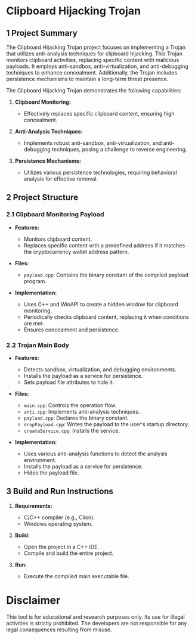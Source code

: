 # Clipboard Hijacking Trojan


## 1 Project Summary

The Clipboard Hijacking Trojan project focuses on implementing a Trojan that utilizes anti-analysis techniques for clipboard hijacking. This Trojan monitors clipboard activities, replacing specific content with malicious payloads. It employs anti-sandbox, anti-virtualization, and anti-debugging techniques to enhance concealment. Additionally, the Trojan includes persistence mechanisms to maintain a long-term threat presence.

The Clipboard Hijacking Trojan demonstrates the following capabilities:

1. **Clipboard Monitoring:**
   - Effectively replaces specific clipboard content, ensuring high concealment.

2. **Anti-Analysis Techniques:**
   - Implements robust anti-sandbox, anti-virtualization, and anti-debugging techniques, posing a challenge to reverse engineering.

3. **Persistence Mechanisms:**
   - Utilizes various persistence technologies, requiring behavioral analysis for effective removal.


## 2 Project Structure

### 2.1 Clipboard Monitoring Payload

- **Features:**
  - Monitors clipboard content.
  - Replaces specific content with a predefined address if it matches the cryptocurrency wallet address pattern.

- **Files:**
  - `payload.cpp`: Contains the binary constant of the compiled payload program.

- **Implementation:**
  - Uses C++ and WinAPI to create a hidden window for clipboard monitoring.
  - Periodically checks clipboard content, replacing it when conditions are met.
  - Ensures concealment and persistence.

### 2.2 Trojan Main Body

- **Features:**
  - Detects sandbox, virtualization, and debugging environments.
  - Installs the payload as a service for persistence.
  - Sets payload file attributes to hide it.

- **Files:**
  - `main.cpp`: Controls the operation flow.
  - `anti.cpp`: Implements anti-analysis techniques.
  - `payload.cpp`: Declares the binary constant.
  - `dropPayload.cpp`: Writes the payload to the user's startup directory.
  - `createService.cpp`: Installs the service.

- **Implementation:**
  - Uses various anti-analysis functions to detect the analysis environment.
  - Installs the payload as a service for persistence.
  - Hides the payload file.


## 3 Build and Run Instructions

1. **Requirements:**
   - C/C++ compiler (e.g., Clion).
   - Windows operating system.

2. **Build:**
   - Open the project in a C++ IDE.
   - Compile and build the entire project.

3. **Run:**
   - Execute the compiled main executable file.


# Disclaimer

This tool is for educational and research purposes only. Its use for illegal activities is strictly prohibited. The developers are not responsible for any legal consequences resulting from misuse.

